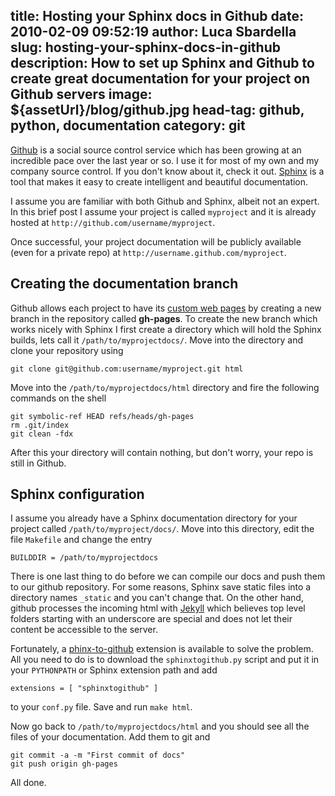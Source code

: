 title: Hosting your Sphinx docs in Github
date: 2010-02-09 09:52:19
author: Luca Sbardella
slug: hosting-your-sphinx-docs-in-github
description: How to set up Sphinx and Github to create great documentation for your project on Github servers
image: ${assetUrl}/blog/github.jpg
head-tag: github, python, documentation
category: git
---

[Github](http://github.com/)  is a social source control service which has been growing at an incredible pace over the last year or so. I use it for most of my own and my company source control. If you don't know about it, check it out.
[Sphinx](http://sphinx.pocoo.org/) is a tool that makes it easy to create intelligent and beautiful documentation.

I assume you are familiar with both Github and Sphinx, albeit not an expert. In this brief post I assume your project is called ``myproject`` and it is already hosted at ``http://github.com/username/myproject``.

Once successful, your project documentation will be publicly available (even for a private repo) at ``http://username.github.com/myproject``.

## Creating the documentation branch

Github allows each project to have its [custom web pages](http://pages.github.com/) by creating a new branch in the repository called **gh-pages**.
To create the new branch which works nicely with Sphinx I first create a directory which will hold the Sphinx builds, lets call it ``/path/to/myprojectdocs/``. Move into the directory and clone your repository using

    git clone git@github.com:username/myproject.git html

Move into the ``/path/to/myprojectdocs/html`` directory and fire the following commands on the shell

    git symbolic-ref HEAD refs/heads/gh-pages
    rm .git/index
    git clean -fdx

After this your directory will contain nothing, but don't worry, your repo is still in Github.

## Sphinx configuration

I assume you already have a Sphinx documentation directory for your project called ``/path/to/myproject/docs/``. Move into this directory, edit the file ``Makefile`` and change the entry

    BUILDDIR = /path/to/myprojectdocs

There is one last thing to do before we can compile our docs and push them to our github repository. For some reasons, Sphinx save static files into a directory names ``_static`` and you can't change that. On the other hand, github processes the incoming html with [Jekyll](http://github.com/mojombo/jekyll) which believes top level folders starting with an underscore are special and does not let their content be accessible to the server.

Fortunately, a [phinx-to-github](http://github.com/michaeljones/sphinx-to-github) extension is available to solve the problem. All you need to do is to download the ``sphinxtogithub.py`` script and put it in your ``PYTHONPATH`` or Sphinx extension path and add

    extensions = [ "sphinxtogithub" ]

to your ``conf.py`` file. Save and run ``make html``.

Now go back to ``/path/to/myprojectdocs/html`` and you should see all the files of your documentation. Add them to git and

    git commit -a -m "First commit of docs"
    git push origin gh-pages

All done.
